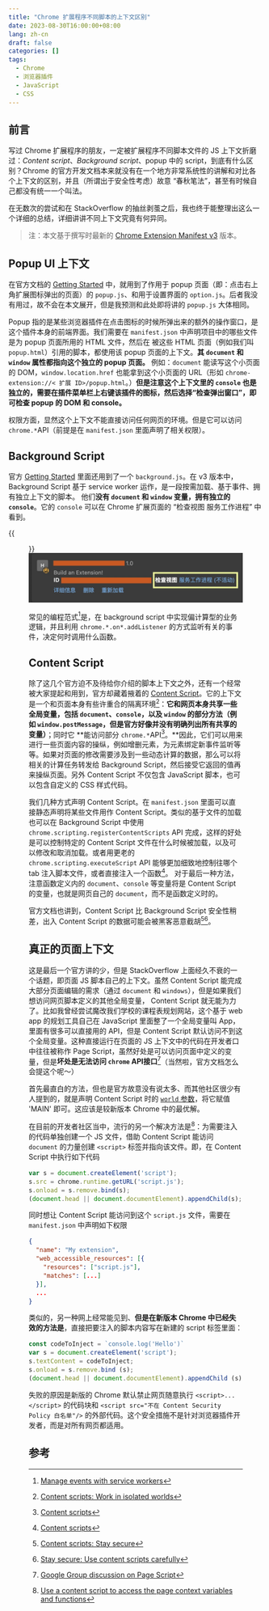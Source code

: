 ```yaml
---
title: "Chrome 扩展程序不同脚本的上下文区别"
date: 2023-08-30T16:00:00+08:00
lang: zh-cn
draft: false
categories: []
tags:
  - Chrome
  - 浏览器插件
  - JavaScript
  - CSS
---
```


## 前言
写过 Chrome 扩展程序的朋友，一定被扩展程序不同脚本文件的 JS 上下文折磨过：*Content script*、*Background script*、popup 中的 script，到底有什么区别？Chrome 的官方开发文档本来就没有在一个地方非常系统性的讲解和对比各个上下文的区别，并且（所谓出于安全性考虑）故意 “春秋笔法”，甚至有时候自己都没有统一一个叫法。

在无数次的尝试和在 StackOverflow 的抽丝剥茧之后，我也终于能整理出这么一个详细的总结，详细讲讲不同上下文究竟有何异同。

> 注：本文基于撰写时最新的 [Chrome Extension Manifest v3](https://developer.chrome.com/docs/extensions/mv3/intro/) 版本。

## Popup UI 上下文

在官方文档的 [Getting Started](https://developer.chrome.com/docs/extensions/mv3/getstarted/) 中，就用到了作用于 popup 页面（即：点击右上角扩展图标弹出的页面）的 `popup.js`、和用于设置界面的 `option.js`。后者我没有用过，故不会在本文展开，但是我预测和此处即将讲的 `popup.js` 大体相同。

Popup 指的是某些浏览器插件在点击图标的时候所弹出来的额外的操作窗口，是这个插件本身的前端界面。我们需要在 `manifest.json` 中声明项目中的哪些文件是为 popup 页面所用的 HTML 文件，然后在
被这些 HTML 页面（例如我们叫 `popup.html`）引用的脚本，都使用该 popup 页面的上下文。**其 `document` 和 `window` 属性都指向这个独立的 popup 页面。**
例如：`document` 能读写这个小页面的 DOM，`window.location.href` 也能拿到这个小页面的 URL（形如 `chrome-extension://< 扩展 ID>/popup.html`。）**但是注意这个上下文里的 `console` 也是独立的，需要在插件菜单栏上右键该插件的图标，然后选择“检查弹出窗口”，即可检查 popup 的 DOM 和 console。**

权限方面，显然这个上下文不能直接访问任何网页的环境。但是它可以访问 `chrome.*`API（前提是在 `manifest.json` 里面声明了相关权限）。

## Background Script

官方 [Getting Started](https://developer.chrome.com/docs/extensions/mv3/getstarted/) 里面还用到了一个 `background.js`。在 v3 版本中，Background Script 基于 service worker 运作，是一段按需加载、基于事件、拥有独立上下文的脚本。
他们**没有 `document` 和 `window` 变量，拥有独立的 `console`**。它的 `console` 可以在 Chrome 扩展页面的 “检查视图 服务工作进程” 中看到。

{{<figure src="background-script.jpg" alt="Chrome 扩展页面的“检查视图 服务工作进程”" width="350">}}
![](background-script.jpg)

常见的编程范式[^1]是，在 background script 中实现偏计算型的业务逻辑，并且利用 `chrome.*.on*.addListener` 的方式监听有关的事件，决定何时调用什么函数。

## Content Script

除了这几个官方迫不及待给你介绍的脚本上下文之外，还有一个经常被大家提起和用到，官方却藏着掖着的 [Content Script](https://developer.chrome.com/docs/extensions/mv3/content_scripts/#isolated_world)。它的上下文是一个和页面本身有些许重合的隔离环境[^4]：**它和网页本身共享一些全局变量，包括 `document`、`console`，以及 `window` 的部分方法（例如 `window.postMessage`，但是官方好像并没有明确列出所有共享的变量）**；同时它 **能访问部分 `chrome.*`API[^3]。**因此，它们可以用来进行一些页面内容的操纵，例如增删元素，为元素绑定新事件监听等等。如果对页面的修改需要涉及到一些动态计算的数据，那么可以将相关的计算任务转发给 Background Script，然后接受它返回的值再来操纵页面。另外 Content Script 不仅包含 JavaScript 脚本，也可以包含自定义的 CSS 样式代码。

我们几种方式声明 Content Script。在 `manifest.json` 里面可以直接静态声明将某些文件用作 Content Script。类似的基于文件的加载也可以在 Background Script 中使用 `chrome.scripting.registerContentScripts` API 完成，这样的好处是可以控制特定的 Content Script 文件在什么时候被加载，以及可以修改和取消加载。或者用更老的 `chrome.scripting.executeScript` API 能够更加细致地控制往哪个 tab 注入脚本文件，或者直接注入一个函数[^3]。
对于最后一种方法，注意函数定义内的 `document`、`console` 等变量将是 Content Script 的变量，也就是网页自己的 `document`，而不是函数定义时的。

官方文档也讲到，Content Script 比 Background Script 安全性稍差，出入 Content Script 的数据可能会被黑客恶意截胡[^5][^6]。

## 真正的页面上下文

这是最后一个官方讲的少，但是 StackOverflow 上面经久不衰的一个话题，即页面 JS 脚本自己的上下文。虽然 Content Script 能完成大部分页面编辑的需求（通过 `document` 和 `windows`），但是如果我们想访问网页脚本定义的其他全局变量， Content Script 就无能为力了。比如我曾经尝试魔改我们学校的课程表规划网站，这个基于 web app 的规划工具自己在 JavaScript 里面整了一个全局变量叫 App，里面有很多可以直接用的 API，但是 Content Script 默认访问不到这个全局变量。这种直接运行在页面的 JS 上下文中的代码在开发者口中往往被称作 Page Script，虽然好处是可以访问页面中定义的变量，但是**坏处是无法访问 `chrome` API接口**[^8]（当然啦，官方文档怎么会提这个呢～）

首先最直白的方法，但也是官方故意没有说太多、而其他社区很少有人提到的，就是声明 Content Script 时的 [`world` 参数](https://developer.chrome.com/docs/extensions/reference/scripting/#type-ScriptInjection)，将它赋值 'MAIN' 即可。这应该是较新版本 Chrome 中的最优解。

在目前的开发者社区当中，流行的另一个解决方法是[^7]：为需要注入的代码单独创建一个 JS 文件，借助 Content Script 能访问 `document` 的力量创建 `<script>` 标签并指向该文件。即，在 Content Script 中执行如下代码
```js
var s = document.createElement('script');
s.src = chrome.runtime.getURL('script.js');
s.onload = s.remove.bind(s);
(document.head || document.documentElement).appendChild(s);
```
同时想让 Content Script 能访问到这个 `script.js` 文件，需要在 `manifest.json` 中声明如下权限
```json
{
  "name": "My extension",
  "web_accessible_resources": [{
    "resources": ["script.js"],
    "matches": [...]
  }],
  ...
}
```

类似的，另一种网上经常能见到、**但是在新版本 Chrome 中已经失效的方法是**，直接把要注入的脚本内容写在新建的 script 标签里面：
```js
const codeToInject = `console.log('Hello')`
var s = document.createElement('script');
s.textContent = codeToInject;
s.onload = s.remove.bind (s);
(document.head || document.documentElement).appendChild (s);
```

失败的原因是新版的 Chrome 默认禁止网页随意执行 `<script>...</script>` 的代码块和 `<script src="不在 Content Security Policy 白名单"/>` 的外部代码。这个安全措施不是针对浏览器插件开发者，而是对所有网页都适用。

## 参考
[^1]: [Manage events with service workers](https://developer.chrome.com/docs/extensions/mv3/service_workers/)
[^2]: [API Reference: chrome.scripting](https://developer.chrome.com/docs/extensions/reference/scripting/#method-executeScript)
[^3]: [Content scripts](https://developer.chrome.com/docs/extensions/mv3/content_scripts/)
[^4]: [Content scripts: Work in isolated worlds](https://developer.chrome.com/docs/extensions/mv3/content_scripts/#isolated_world)
[^5]: [Content scripts: Stay secure](https://developer.chrome.com/docs/extensions/mv3/content_scripts/#security)
[^6]: [Stay secure: Use content scripts carefully](https://developer.chrome.com/docs/extensions/mv3/security/#content_scripts)
[^7]: [Use a content script to access the page context variables and functions](https://stackoverflow.com/questions/9515704/use-a-content-script-to-access-the-page-context-variables-and-functions)
[^8]: [Google Group discussion on Page Script](https://groups.google.com/a/chromium.org/g/chromium-extensions/c/_zKyp9XvIzY/m/Pra2efOnAgAJ)